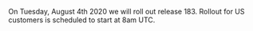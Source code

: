 On Tuesday, August 4th 2020 we will roll out release 183. Rollout for US customers is scheduled to start at 8am UTC.
